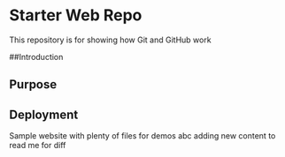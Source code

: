 # Starter Web Repo

This repository is for showing how Git and GitHub work

##Introduction

## Purpose

## Deployment
Sample website with plenty of files for demos
abc
adding new content to read me for diff
